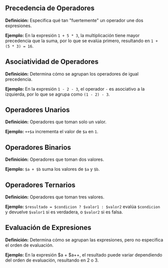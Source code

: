 ## Precedencia de Operadores

**Definición:** Especifica qué tan "fuertemente" un operador une dos expresiones.

**Ejemplo:** En la expresión `1 + 5 * 3`, la multiplicación tiene mayor precedencia que la suma, por lo que se evalúa primero, resultando en `1 + (5 * 3) = 16`.

## Asociatividad de Operadores

**Definición:** Determina cómo se agrupan los operadores de igual precedencia.

**Ejemplo:** En la expresión `1 - 2 - 3`, el operador `-` es asociativo a la izquierda, por lo que se agrupa como `(1 - 2) - 3`.

## Operadores Unarios

**Definición:** Operadores que toman solo un valor.

**Ejemplo:** `++$a` incrementa el valor de `$a` en `1`.

## Operadores Binarios

**Definición:** Operadores que toman dos valores.

**Ejemplo:** `$a + $b` suma los valores de `$a` y `$b`.

## Operadores Ternarios

**Definición:** Operadores que toman tres valores.

**Ejemplo:** `$resultado = $condicion ? $valor1 : $valor2` evalúa `$condicion` y devuelve `$valor1` si es verdadera, o `$valor2` si es falsa.

## Evaluación de Expresiones

**Definición:** Determina cómo se agrupan las expresiones, pero no especifica el orden de evaluación.

**Ejemplo:** En la expresión $a + $a++, el resultado puede variar dependiendo del orden de evaluación, resultando en 2 o 3.
